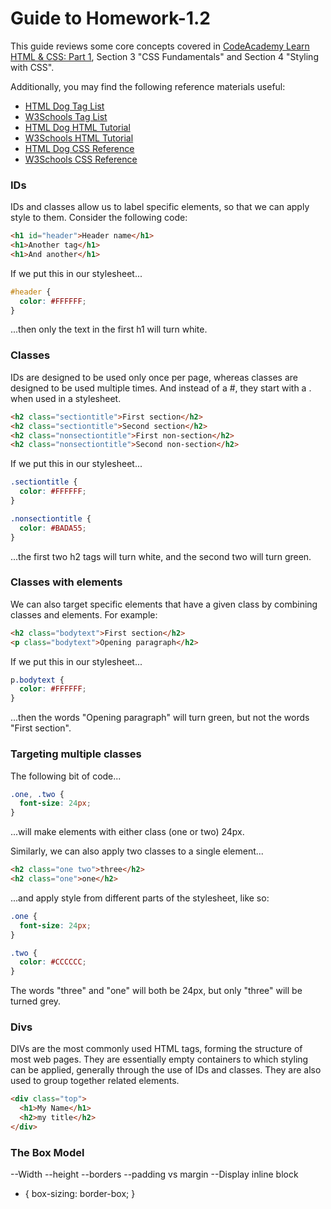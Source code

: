 # Guide to Homework-1.2

This guide reviews some core concepts covered in [CodeAcademy Learn HTML & CSS: Part 1](https://www.codecademy.com/learn/learn-html-css), Section 3 "CSS Fundamentals" and Section 4 "Styling with CSS".

Additionally, you may find the following reference materials useful:

* [HTML Dog Tag List](http://www.htmldog.com/reference/htmltags/)
* [W3Schools Tag List](http://www.w3schools.com/tags/default.asp)
* [HTML Dog HTML Tutorial](http://www.htmldog.com/guides/html/beginner/)
* [W3Schools HTML Tutorial](http://www.w3schools.com/html/)
* [HTML Dog CSS Reference](http://www.htmldog.com/references/css)
* [W3Schools CSS Reference](https://www.w3schools.com/cssref/default.asp)

### IDs

IDs and classes allow us to label specific elements, so that we can apply style to them.  Consider the following code:

```html
<h1 id="header">Header name</h1>
<h1>Another tag</h1>
<h1>And another</h1>
```
If we put this in our stylesheet...

```css
#header {
  color: #FFFFFF;
}
```
...then only the text in the first h1 will turn white.  

### Classes

IDs are designed to be used only once per page, whereas classes are designed to be used multiple times.  And instead of a #, they start with a . when used in a stylesheet.

```html
<h2 class="sectiontitle">First section</h2>
<h2 class="sectiontitle">Second section</h2>
<h2 class="nonsectiontitle">First non-section</h2>
<h2 class="nonsectiontitle">Second non-section</h2>
```

If we put this in our stylesheet...

```css
.sectiontitle {
  color: #FFFFFF;
}

.nonsectiontitle {
  color: #BADA55;
}
```

...the first two h2 tags will turn white, and the second two will turn green.

### Classes with elements
We can also target specific elements that have a given class by combining classes and elements.  For example:

```html
<h2 class="bodytext">First section</h2>
<p class="bodytext">Opening paragraph</h2>
```

If we put this in our stylesheet...

```css
p.bodytext {
  color: #FFFFFF;
}

```

...then the words "Opening paragraph" will turn green, but not the words "First section".

### Targeting multiple classes

The following bit of code...

```css
.one, .two {
  font-size: 24px;
}
```

...will make elements with either class (one or two) 24px.

Similarly, we can also apply two classes to a single element...

```html
<h2 class="one two">three</h2>
<h2 class="one">one</h2>
```

...and apply style from different parts of the stylesheet, like so:

```css
.one {
  font-size: 24px;
}

.two {
  color: #CCCCCC;
}
```

The words "three" and "one" will both be 24px, but only "three" will be turned grey.

### Divs

DIVs are the most commonly used HTML tags, forming the structure of most web pages. They are essentially empty containers to which styling can be applied, generally through the use of IDs and classes. They are also used to group together related elements.

```html
<div class="top">
  <h1>My Name</h1>
  <h2>my title</h2>
</div>
```

### The Box Model

--Width
--height
--borders
--padding vs margin
--Display inline block

* {
  box-sizing: border-box;
}
